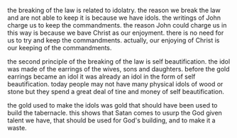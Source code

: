 the breaking of the law is related to idolatry. the reason we break the law and are
not able to keep it is because we have idols. the writings of John charge us to keep
the commandments. the reason John could charge us in this way is because we bave Christ
as our enjoyment. there is no need for us to try and keep the commandments. actually,
our enjoying of Christ is our keeping of the commandments.

the second principle of the breaking of the law is self beautification. the idol
was made of the earrings of the wives, sons and daughters. before the gold earrings became an idol it was already an idol in the form of self beautification. today people may not have many physical idols of wood or stone but they spend a great deal of tine and money of self beautification.

the gold used to make the idols was gold that should have been used to build the tabernacle. this shows that Satan comes to usurp the God given talent we have, that should be used for God's building, and to make it a waste.
